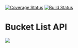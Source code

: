[![Coverage Status](https://coveralls.io/repos/github/charlieoduk/Bucketlist/badge.svg)](https://coveralls.io/github/charlieoduk/Bucketlist)
[![Build Status](https://travis-ci.org/charlieoduk/Bucketlist.svg?branch=develop)](https://travis-ci.org/charlieoduk/Bucketlist)

# Bucket List API
![](http://i.imgur.com/fMC47f1.jpg)
